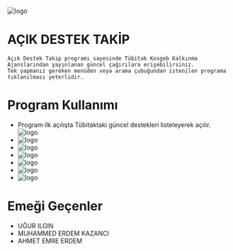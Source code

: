 ![logo](/app/src/main/res/drawable/menu.png)
# AÇIK DESTEK TAKİP

```
Açık Destek Takip programı sayesinde Tübitak Kosgeb Kalkınma Ajanslarından yayınlanan güncel çağırılara erişebilirsiniz.
Tek yapmanız gereken menüden veya arama çubuğundan istenilen programa tıklanılması yeterlidir.
```
# Program Kullanımı
* Program ilk açılışta Tübitaktaki güncel destekleri listeleyerek açılır. ![logo](/SS/1.png)
*  ![logo](/SS/2.png)
*  ![logo](/SS/3.png)
*  ![logo](/SS/4.png)
*  ![logo](/SS/5.png)
*  ![logo](/SS/6.png)
*  ![logo](/SS/7.png)
# Emeği Geçenler
* UĞUR ILGIN
* MUHAMMED ERDEM KAZANCI
* AHMET EMRE ERDEM
